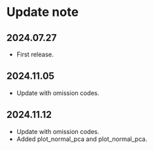 
# Update note

## 2024.07.27
- First release.

## 2024.11.05
- Update with omission codes.

## 2024.11.12
- Update with omission codes.
- Added plot_normal_pca and plot_normal_pca.